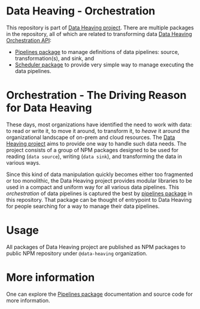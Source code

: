 # Data Heaving - Orchestration
This repository is part of [Data Heaving project](https://github.com/DataHeaving).
There are multiple packages in the repository, all of which are related to transforming data [Data Heaving Orchestration API](https://github.com/DataHeaving/orchestration/pipelines):
- [Pipelines package](pipelines) to manage definitions of data pipelines: source, transformation(s), and sink, and
- [Scheduler package](scheduler) to provide very simple way to manage executing the data pipelines.

# Orchestration - The Driving Reason for Data Heaving
These days, most organizations have identified the need to work with data: to read or write it, to move it around, to transform it, to _heave_ it around the organizational landscape of on-prem and cloud resources.
The [Data Heaving project](https://github.com/DataHeaving) aims to provide one way to handle such data needs.
The project consists of a group of NPM packages designed to be used for reading (`data source`), writing (`data sink`), and transforming the data in various ways.

Since this kind of data manipulation quickly becomes either too fragmented or too monolithic, the Data Heaving project provides modular libraries to be used in a compact and uniform way for all various data pipelines.
This _orchestration_ of data pipelines is captured the best by [pipelines package](pipelines) in this repository.
That package can be thought of entrypoint to Data Heaving for people searching for a way to manage their data pipelines.

# Usage
All packages of Data Heaving project are published as NPM packages to public NPM repository under `@data-heaving` organization.

# More information
One can explore the [Pipelines package](pipelines) documentation and source code for more information.